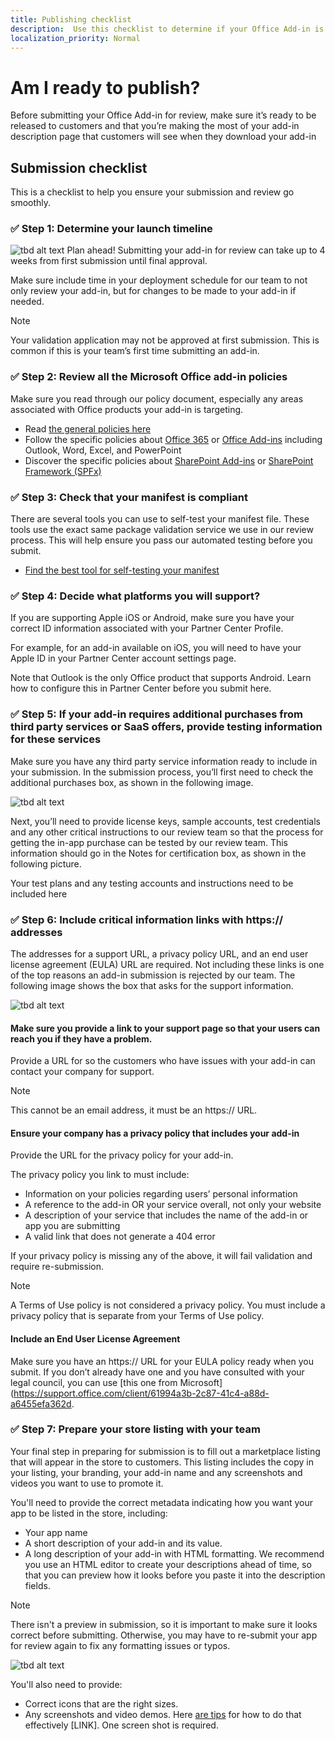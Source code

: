 ```yaml
---
title: Publishing checklist 
description:  Use this checklist to determine if your Office Add-in is ready to be published. 
localization_priority: Normal
---
```


# Am I ready to publish?

Before submitting your Office Add-in for review, make sure it’s ready to be released to customers and that you’re making the most of your add-in description page that customers will see when they download your add-in

## Submission checklist

This is a checklist to help you ensure your submission and review go smoothly.

### ✅ Step 1: Determine your launch timeline

![tbd alt text](./images/new/calendar.png) Plan ahead! Submitting your add-in for review can take up to 4 weeks from first submission until final approval.

Make sure include time in your deployment schedule for our team to not only review your add-in, but for changes to be made to your add-in if needed.

>[!NOTE]
> Your validation application may not be approved at first submission. This is common if this is your team’s first time submitting an add-in.

### ✅ Step 2: Review all the Microsoft Office add-in policies

Make sure you read through our policy document, especially any areas associated with Office products your add-in is targeting.

- Read [the general policies here](https://docs.microsoft.com/legal/marketplace/certification-policies)
- Follow the specific policies about [Office 365](https://docs.microsoft.com/legal/marketplace/certification-policies#1100-office-365) or [Office Add-ins](https://docs.microsoft.com/legal/marketplace/certification-policies#1120-office-add-ins) including Outlook, Word, Excel, and PowerPoint
- Discover the specific policies about [SharePoint Add-ins](https://docs.microsoft.com/legal/marketplace/certification-policies#1160-sharepoint) or [SharePoint Framework (SPFx)](https://docs.microsoft.com/legal/marketplace/certification-policies#1170-sharepoint-framework-solutions)

### ✅ Step 3: Check that your manifest is compliant

There are several tools you can use to self-test your manifest file. These tools use the exact same package validation service we use in our review process. This will help ensure you pass our automated testing before you submit. 

- [Find the best tool for self-testing your manifest](https://docs.microsoft.com/office/dev/add-ins/testing/troubleshoot-manifest#:~:text=%20To%20use%20a%20command-line%20XML%20schema%20validation,and%20replace%20XML_FILE%20with%20the%20path...%20More%20)

### ✅ Step 4: Decide what platforms you will  support?

If you are supporting Apple iOS or Android, make sure you have your correct ID information associated with your Partner Center Profile.

For example, for an add-in available on iOS, you will need to have your Apple ID in your Partner Center account settings page.

Note that Outlook is the only Office product that supports Android. Learn how to configure this in Partner Center before you submit here.

### ✅ Step 5: If your add-in requires additional purchases from third party services or SaaS offers, provide testing information for these services

Make sure you have any third party service information ready to include in your submission. In the submission process, you’ll first need to check the additional purchases box, as shown in the following image. 

![tbd alt text](./images/new/additional-purchases.png)

Next, you’ll need to provide license keys, sample accounts, test credentials and any other critical instructions to our review team so that the process for getting the in-app purchase can be tested by our review team. This information should go in the Notes for certification box, as shown in the following picture.

Your test plans and any testing accounts and instructions need to be included here

### ✅ Step 6: Include critical information links with https:// addresses 

The addresses for a support URL, a privacy policy URL, and an end user license agreement (EULA) URL  are required. Not including these links is one of the top reasons an add-in submission is rejected by our team. The following image shows the box that asks for the support information.

![tbd alt text](./images/new/support-info.png)

#### Make sure you provide a link to your support page so that your users can reach you if they have a problem.

Provide a URL for so the customers who have issues with your add-in can contact your company for support.

> [!NOTE]
> This cannot be an email address, it must be an https:// URL.

#### Ensure your company has a privacy policy that includes your add-in
Provide the URL for the privacy policy for your add-in.

The privacy policy you link to must include:
- Information on your policies regarding users’ personal information
- A reference to the add-in OR your service overall, not only your website
- A description of your service that includes the name of the add-in or app you are submitting
- A valid link that does not generate a 404 error

If your privacy policy is missing any of the above, it will fail validation and require re-submission.

>[!NOTE]
> A Terms of Use policy is not considered a privacy policy. You must include a privacy policy that is separate from your Terms of Use policy. 

#### Include an End User License Agreement
Make sure you have an https:// URL for your EULA policy ready when you submit. If you don’t already have one and you have consulted with your legal council, you can use [this one from Microsoft](https://support.office.com/client/61994a3b-2c87-41c4-a88d-a6455efa362d. 

### ✅ Step 7: Prepare your store listing with your team

Your final step in preparing for submission is to fill out a marketplace listing that will appear in the store to customers. This listing includes the copy in your listing, your branding, your add-in name and any screenshots and videos you want to use to promote it.

You'll need to provide the correct metadata indicating how you want your app to be listed in the store, including:

- Your app name
- A short description of your add-in and its value.
- A long description of your add-in with HTML formatting. We recommend you use an HTML editor to create your descriptions ahead of time, so that you can preview how it looks before you paste it into the description fields.

>[!NOTE]
> There isn't a preview in submission, so it is important to make sure it looks correct before submitting. Otherwise, you may have to re-submit your app for review again to fix any formatting issues or typos. 

![tbd alt text](./images/new/step-7-marketplace-listing.png)

You'll also need to provide: 
- Correct icons that are the right sizes.
- Any screenshots and video demos. Here [are tips](https://docs.microsoft.com/office/dev/store/craft-effective-appsource-store-images) for how to do that effectively [LINK]. One screen shot is required.  
